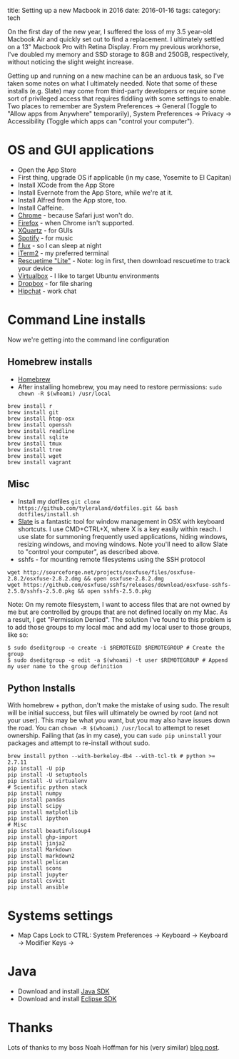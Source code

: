 title: Setting up a new Macbook in 2016
date: 2016-01-16
tags:
category: tech

On the first day of the new year, I suffered the loss of my 3.5 year-old Macbook Air and quickly set out to find a replacement.  I ultimately settled on a 13" Macbook Pro with Retina Display.  From my previous workhorse, I've doubled my memory and SSD storage to 8GB and 250GB, respectively, without noticing the slight weight increase.

Getting up and running on a new machine can be an arduous task, so I've taken some notes on what I ultimately needed.
Note that some of these installs (e.g. Slate) may come from third-party developers or require some sort of privileged access that requires fiddling with some settings to enable.  Two places to remember are System Preferences -> General (Toggle to "Allow apps from Anywhere" temporarily), System Preferences -> Privacy -> Accessibility (Toggle which apps can "control your computer").

# OS and GUI applications

* Open the App Store
* First thing, upgrade OS if applicable (in my case, Yosemite to El Capitan)
* Install XCode from the App Store
* Install Evernote from the App Store, while we're at it.
* Install Alfred from the App store, too.
* Install Caffeine.
* [Chrome](https://www.google.com/chrome/browser/desktop/index.html) - because Safari just won't do.
* [Firefox](https://www.mozilla.org/en-US/firefox/new/) - when Chrome isn't supported.
* [XQuartz](http://www.xquartz.org/) - for GUIs
* [Spotify](https://www.spotify.com/us/download/mac/#_=_) - for music
* [f.lux](https://justgetflux.com/news/pages/macquickstart/) - so I can sleep at night
* [iTerm2](https://iterm2.com/) - my preferred terminal
* [Rescuetime "Lite"](https://www.rescuetime.com/signup/solo/lite) - Note: log in first, then download rescuetime to track your device
* [Virtualbox](https://www.virtualbox.org/) - I like to target Ubuntu environments
* [Dropbox](https://www.dropbox.com/downloading?os=mac) - for file sharing
* [Hipchat](https://www.hipchat.com/downloads) - work chat

# Command Line installs
Now we're getting into the command line configuration

## Homebrew installs
* [Homebrew](http://brew.sh/)
* After installing homebrew, you may need to restore permissions: ```sudo chown -R $(whoami) /usr/local```

```
brew install r
brew install git
brew install htop-osx
brew install openssh
brew install readline
brew install sqlite
brew install tmux
brew install tree
brew install wget
brew install vagrant
```

## Misc
* Install my dotfiles
```git clone https://github.com/tyleraland/dotfiles.git && bash dotfiles/install.sh```
* [Slate](https://github.com/jigish/slate) is a fantastic tool for window management in OSX with keyboard shortcuts.  I use CMD+CTRL+X, where X is a key easily within reach.  I use slate for summoning frequently used applications, hiding windows, resizing windows, and moving windows.  Note you'll need to allow Slate to "control your computer", as described above.
* sshfs - for mounting remote filesystems using the SSH protocol

```
wget http://sourceforge.net/projects/osxfuse/files/osxfuse-2.8.2/osxfuse-2.8.2.dmg && open osxfuse-2.8.2.dmg
wget https://github.com/osxfuse/sshfs/releases/download/osxfuse-sshfs-2.5.0/sshfs-2.5.0.pkg && open sshfs-2.5.0.pkg
```

Note: On my remote filesystem, I want to access files that are not owned by me but are controlled by groups that are not defined locally on my Mac.  As a result, I get "Permission Denied".  The solution I've found to this problem is to add those groups to my local mac and add my local user to those groups, like so:
```
$ sudo dseditgroup -o create -i $REMOTEGID $REMOTEGROUP # Create the group
$ sudo dseditgroup -o edit -a $(whoami) -t user $REMOTEGROUP # Append my user name to the group definition
```

## Python Installs

With homebrew + python, don't make the mistake of using sudo.  The result will be initial success, but files will ultimately be owned by root (and not your user).  This may be what you want, but you may also have issues down the road.  You can ``chown -R $(whoami) /usr/local`` to attempt to reset ownership.  Failing that (as in my case), you can ``sudo pip uninstall`` your packages and attempt to re-install without sudo.

```
brew install python --with-berkeley-db4 --with-tcl-tk # python >= 2.7.11
pip install -U pip
pip install -U setuptools
pip install -U virtualenv
# Scientific python stack
pip install numpy
pip install pandas
pip install scipy
pip install matplotlib
pip install ipython
# Misc
pip install beautifulsoup4
pip install ghp-import
pip install jinja2
pip install Markdown
pip install markdown2
pip install pelican
pip install scons
pip install jupyter
pip install csvkit
pip install ansible
```

Systems settings
====
* Map Caps Lock to CTRL: System Preferences -> Keyboard -> Keyboard -> Modifier Keys -> 

Java
====

* Download and install [Java SDK](http://www.oracle.com/technetwork/java/javase/downloads/jdk8-downloads-2133151.html)
* Download and install [Eclipse SDK](https://www.eclipse.org/downloads/download.php?file=/oomph/epp/mars/R1a/eclipse-inst-mac64.tar.gz)

# Thanks
Lots of thanks to my boss Noah Hoffman for his (very similar) [blog post](http://nhoffman.github.io/borborygmi/mac-setup-el-capitan.html).

